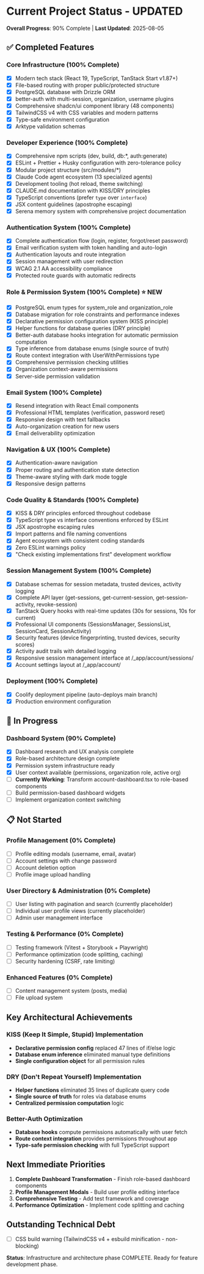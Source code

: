 # Current Project Status - UPDATED

**Overall Progress**: 90% Complete | **Last Updated**: 2025-08-05

## ✅ Completed Features

### Core Infrastructure (100% Complete)

- [x] Modern tech stack (React 19, TypeScript, TanStack Start v1.87+)
- [x] File-based routing with proper public/protected structure
- [x] PostgreSQL database with Drizzle ORM
- [x] better-auth with multi-session, organization, username plugins
- [x] Comprehensive shadcn/ui component library (48 components)
- [x] TailwindCSS v4 with CSS variables and modern patterns
- [x] Type-safe environment configuration
- [x] Arktype validation schemas

### Developer Experience (100% Complete)

- [x] Comprehensive npm scripts (dev, build, db:\*, auth:generate)
- [x] ESLint + Prettier + Husky configuration with zero-tolerance policy
- [x] Modular project structure (src/modules/\*)
- [x] Claude Code agent ecosystem (13 specialized agents)
- [x] Development tooling (hot reload, theme switching)
- [x] CLAUDE.md documentation with KISS/DRY principles
- [x] TypeScript conventions (prefer `type` over `interface`)
- [x] JSX content guidelines (apostrophe escaping)
- [x] Serena memory system with comprehensive project documentation

### Authentication System (100% Complete)

- [x] Complete authentication flow (login, register, forgot/reset password)
- [x] Email verification system with token handling and auto-login
- [x] Authentication layouts and route integration
- [x] Session management with user redirection
- [x] WCAG 2.1 AA accessibility compliance
- [x] Protected route guards with automatic redirects

### Role & Permission System (100% Complete) ⭐ NEW

- [x] PostgreSQL enum types for system_role and organization_role
- [x] Database migration for role constraints and performance indexes
- [x] Declarative permission configuration system (KISS principle)
- [x] Helper functions for database queries (DRY principle)
- [x] Better-auth database hooks integration for automatic permission computation
- [x] Type inference from database enums (single source of truth)
- [x] Route context integration with UserWithPermissions type
- [x] Comprehensive permission checking utilities
- [x] Organization context-aware permissions
- [x] Server-side permission validation

### Email System (100% Complete)

- [x] Resend integration with React Email components
- [x] Professional HTML templates (verification, password reset)
- [x] Responsive design with text fallbacks
- [x] Auto-organization creation for new users
- [x] Email deliverability optimization

### Navigation & UX (100% Complete)

- [x] Authentication-aware navigation
- [x] Proper routing and authentication state detection
- [x] Theme-aware styling with dark mode toggle
- [x] Responsive design patterns

### Code Quality & Standards (100% Complete)

- [x] KISS & DRY principles enforced throughout codebase
- [x] TypeScript type vs interface conventions enforced by ESLint
- [x] JSX apostrophe escaping rules
- [x] Import patterns and file naming conventions
- [x] Agent ecosystem with consistent coding standards
- [x] Zero ESLint warnings policy
- [x] "Check existing implementations first" development workflow

### Session Management System (100% Complete)

- [x] Database schemas for session metadata, trusted devices, activity logging
- [x] Complete API layer (get-sessions, get-current-session, get-session-activity, revoke-session)
- [x] TanStack Query hooks with real-time updates (30s for sessions, 10s for current)
- [x] Professional UI components (SessionsManager, SessionsList, SessionCard, SessionActivity)
- [x] Security features (device fingerprinting, trusted devices, security scores)
- [x] Activity audit trails with detailed logging
- [x] Responsive session management interface at /\_app/account/sessions/
- [x] Account settings layout at /\_app/account/

### Deployment (100% Complete)

- [x] Coolify deployment pipeline (auto-deploys main branch)
- [x] Production environment configuration

## 🔄 In Progress

### Dashboard System (90% Complete)

- [x] Dashboard research and UX analysis complete
- [x] Role-based architecture design complete
- [x] Permission system infrastructure ready
- [x] User context available (permissions, organization role, active org)
- [ ] **Currently Working**: Transform account-dashboard.tsx to role-based components
- [ ] Build permission-based dashboard widgets
- [ ] Implement organization context switching

## 📋 Not Started

### Profile Management (0% Complete)

- [ ] Profile editing modals (username, email, avatar)
- [ ] Account settings with change password
- [ ] Account deletion option
- [ ] Profile image upload handling

### User Directory & Administration (0% Complete)

- [ ] User listing with pagination and search (currently placeholder)
- [ ] Individual user profile views (currently placeholder)
- [ ] Admin user management interface

### Testing & Performance (0% Complete)

- [ ] Testing framework (Vitest + Storybook + Playwright)
- [ ] Performance optimization (code splitting, caching)
- [ ] Security hardening (CSRF, rate limiting)

### Enhanced Features (0% Complete)

- [ ] Content management system (posts, media)
- [ ] File upload system

## Key Architectural Achievements

### KISS (Keep It Simple, Stupid) Implementation

- **Declarative permission config** replaced 47 lines of if/else logic
- **Database enum inference** eliminated manual type definitions
- **Single configuration object** for all permission rules

### DRY (Don't Repeat Yourself) Implementation

- **Helper functions** eliminated 35 lines of duplicate query code
- **Single source of truth** for roles via database enums
- **Centralized permission computation** logic

### Better-Auth Optimization

- **Database hooks** compute permissions automatically with user fetch
- **Route context integration** provides permissions throughout app
- **Type-safe permission checking** with full TypeScript support

## Next Immediate Priorities

1. **Complete Dashboard Transformation** - Finish role-based dashboard components
2. **Profile Management Modals** - Build user profile editing interface
3. **Comprehensive Testing** - Add test framework and coverage
4. **Performance Optimization** - Implement code splitting and caching

## Outstanding Technical Debt

- [ ] CSS build warning (TailwindCSS v4 + esbuild minification - non-blocking)

**Status**: Infrastructure and architecture phase COMPLETE. Ready for feature development phase.
